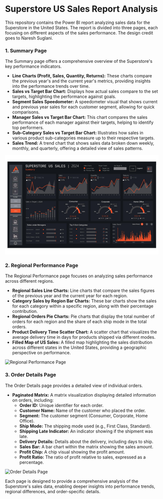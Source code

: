 # Superstore US Sales Report Analysis

This repository contains the Power BI report analyzing sales data for the Superstore in the United States. The report is divided into three pages, each focusing on different aspects of the sales performance. The design credit goes to Naresh Suglani.

### 1. Summary Page
The Summary page offers a comprehensive overview of the Superstore's key performance indicators.

- **Line Charts (Profit, Sales, Quantity, Returns):** These charts compare the previous year's and the current year's metrics, providing insights into the performance trends over time.
- **Sales vs Target Bar Chart:** Displays how actual sales compare to the set targets, highlighting the performance against goals.
- **Segment Sales Speedometer:** A speedometer visual that shows current and previous year sales for each customer segment, allowing for quick comparisons.
- **Manager Sales vs Target Bar Chart:** This chart compares the sales performance of each manager against their targets, helping to identify top performers.
- **Sub-Category Sales vs Target Bar Chart:** Illustrates how sales in various product sub-categories measure up to their respective targets.
- **Sales Trend:** A trend chart that shows sales data broken down weekly, monthly, and quarterly, offering a detailed view of sales patterns.

![Summary Page](images/Summary_Page.jpg)

### 2. Regional Performance Page
The Regional Performance page focuses on analyzing sales performance across different regions.

- **Regional Sales Line Charts:** Line charts that compare the sales figures of the previous year and the current year for each region.
- **Category Sales by Region Bar Charts:** These bar charts show the sales for each category within a specific region, along with their percentage contribution.
- **Regional Orders Pie Charts:** Pie charts that display the total number of orders for each region and the share of each ship mode in the total orders.
- **Product Delivery Time Scatter Chart:** A scatter chart that visualizes the average delivery time in days for products shipped via different modes.
- **Filled Map of US Sales:** A filled map highlighting the sales distribution across different states in the United States, providing a geographic perspective on performance.

![Regional Performance Page](images/regional_performance_page.png)

### 3. Order Details Page
The Order Details page provides a detailed view of individual orders.

- **Paginated Matrix:** A matrix visualization displaying detailed information on orders, including:
  - **Order ID:** Unique identifier for each order.
  - **Customer Name:** Name of the customer who placed the order.
  - **Segment:** The customer segment (Consumer, Corporate, Home Office).
  - **Ship Mode:** The shipping mode used (e.g., First Class, Standard).
  - **Shipping Late Indicator:** An indicator showing if the shipment was late.
  - **Delivery Details:** Details about the delivery, including days to ship.
  - **Sales Bar:** A bar chart within the matrix showing the sales amount.
  - **Profit Chip:** A chip visual showing the profit amount.
  - **Profit Ratio:** The ratio of profit relative to sales, expressed as a percentage.
 
![Order Details Page](images/order_details_page.png)

Each page is designed to provide a comprehensive analysis of the Superstore's sales data, enabling deeper insights into performance trends, regional differences, and order-specific details.
